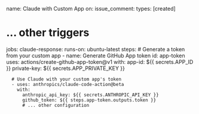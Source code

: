 name: Claude with Custom App
on:
  issue_comment:
    types: [created]
  # ... other triggers

jobs:
  claude-response:
    runs-on: ubuntu-latest
    steps:
      # Generate a token from your custom app
      - name: Generate GitHub App token
        id: app-token
        uses: actions/create-github-app-token@v1
        with:
          app-id: ${{ secrets.APP_ID }}
          private-key: ${{ secrets.APP_PRIVATE_KEY }}

      # Use Claude with your custom app's token
      - uses: anthropics/claude-code-action@beta
        with:
          anthropic_api_key: ${{ secrets.ANTHROPIC_API_KEY }}
          github_token: ${{ steps.app-token.outputs.token }}
          # ... other configuration
